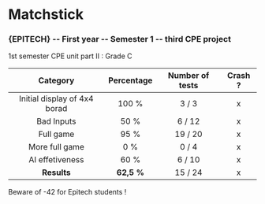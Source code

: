 # Matchstick
### {EPITECH} -- First year -- Semester 1 -- third CPE project

1st semester CPE unit part II : Grade C

|           Category           | Percentage | Number of tests | Crash ? |
|:----------------------------:|:----------:|:---------------:|:-------:|
| Initial display of 4x4 borad |    100 %   |      3 / 3      |    x    |
|          Bad Inputs          |    50 %    |      6 / 12     |    x    |
|           Full game          |    95 %    |     19 / 20     |    x    |
|        More full game        |     0 %    |      0 / 4      |    x    |
|        AI effetiveness       |    60 %    |      6 / 10     |    x    |
|            **Results**           |   **62,5 %**   |     15 / 24     |    x    |

Beware of -42 for Epitech students !
